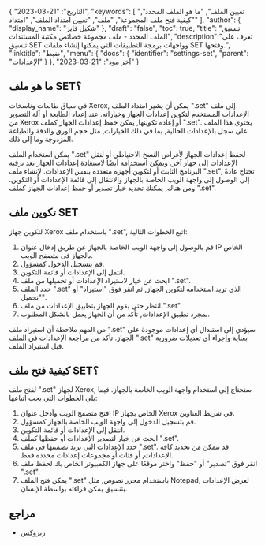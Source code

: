 {
"التاريخ": "21-03-2023",
  "keywords": [
"تعيين الملف",
"ما هو الملف المحدد",
"كيفية فتح ملف المجموعة",
"ملف",
"تعيين امتداد الملف",
"امتداد"
],
  "author": {
"display_name": "شكيل فايز"
},
"draft": "false",
"toc": true,
"title": "تنسيق الملف المحدد - ملف مجموعة خصائص مكتبة المستندات",
  "description":"تعرف على تنسيق SET وواجهات برمجة التطبيقات التي يمكنها إنشاء ملفات SET وفتحها.",
"linktitle": "ضبط",
  "menu": {
    "docs": {
      "identifier": "settings-set",
"parent": "الإعدادات"
}
},
"آخر مود": "21-03-2023"
}

## ما هو ملف SET؟

في سياق طابعات وناسخات Xerox, يمكن أن يشير امتداد الملف ".set" إلى ملف الإعدادات المستخدم لتكوين إعدادات الجهاز وخياراته. عند إعداد الطابعة أو آلة التصوير من Xerox أو إعادة تكوينها, يمكن حفظ إعدادات الجهاز كملف ".set". يحتوي هذا الملف على سجل بالإعدادات الحالية, بما في ذلك الخيارات, مثل حجم الورق والدقة والطباعة المزدوجة وما إلى ذلك.

يمكن استخدام الملف ".set" لحفظ إعدادات الجهاز لأغراض النسخ الاحتياطي أو لنقل الإعدادات إلى جهاز آخر. ويمكن استخدامه أيضًا لاستعادة إعدادات الجهاز بعد ترقية البرنامج الثابت أو لتكوين أجهزة متعددة بنفس الإعدادات. لإنشاء ملف ".set", تحتاج عادةً إلى الوصول إلى واجهة الويب الخاصة بالجهاز والانتقال إلى قائمة الإعدادات أو التكوين. ومن هناك, يمكنك تحديد خيار تصدير أو حفظ إعدادات الجهاز كملف ".set".

## تكوين ملف SET

لتكوين جهاز Xerox باستخدام ملف ".set", اتبع الخطوات التالية:

1. قم بالوصول إلى واجهة الويب الخاصة بالجهاز عن طريق إدخال عنوان IP الخاص بالجهاز في متصفح الويب.
2. قم بتسجيل الدخول كمسؤول.
3. انتقل إلى الإعدادات أو قائمة التكوين.
4. ابحث عن خيار لاستيراد الإعدادات أو تحميلها من ملف ".set".
5. حدد الملف ".set" الذي تريد استخدامه لتكوين الجهاز, ثم انقر فوق "استيراد" أو "تحميل".
6. انتظر حتى يقوم الجهاز بتطبيق الإعدادات من ملف ".set".
7. بمجرد تطبيق الإعدادات, تأكد من أن الجهاز يعمل بالشكل المطلوب.

من المهم ملاحظة أن استيراد ملف ".set" سيؤدي إلى استبدال أي إعدادات موجودة على الجهاز. تأكد من مراجعة الإعدادات في الملف ".set" بعناية وإجراء أي تعديلات ضرورية قبل استيراد الملف.

## كيفية فتح ملف SET؟

لفتح ملف ".set" لجهاز Xerox, ستحتاج إلى استخدام واجهة الويب الخاصة بالجهاز. فيما يلي الخطوات التي يجب اتباعها:

1. افتح متصفح الويب وأدخل عنوان IP الخاص بجهاز Xerox في شريط العناوين.
2. قم بتسجيل الدخول إلى واجهة الويب الخاصة بالجهاز كمسؤول.
3. انتقل إلى الإعدادات أو قائمة التكوين.
4. ابحث عن خيار لتصدير الإعدادات أو حفظها كملف ".set".
5. حدد الإعدادات التي تريد تضمينها في ملف ".set". قد تتمكن من تحديد كافة الإعدادات, أو فئات أو مجموعات إعدادات محددة فقط.
6. انقر فوق "تصدير" أو "حفظ" واختر موقعًا على جهاز الكمبيوتر الخاص بك لحفظ ملف ".set".
7. يمكن فتح الملف ".set" باستخدام محرر نصوص, مثل Notepad, لعرض الإعدادات بتنسيق يمكن قراءته بواسطة الإنسان.

## مراجع
* [زيروكس](https://en.wikipedia.org/wiki/Xerox)

